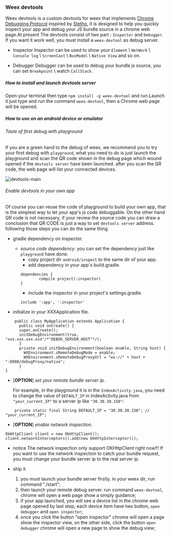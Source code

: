 ### Weex devtools

Weex devtools is a custom devtools for weex that implements [Chrome Debugging Protocol](https://developer.chrome.com/devtools/docs/debugger-protocol) inspired by [Stetho](https://github.com/facebook/stetho), it is designed to help you quickly inspect your app and debug your JS bundle source in a chrome web page.At present The devtools consist of two part : `Inspector` and `Debugger`. If you want it work well, you must install a `weex-devtool` as debug server.

- Inspector
 Inspector can be used to show your `Element` \ `NetWork` \ `Console log` \ `ScreenCast` \ `BoxModel` \ `Native View` and so on.

- Debugger
 Debugger can be used to debug your bundle js source, you can set `Breakpoint` \ watch `CallStack`.

##### How to install and launch devtools server
Open your terminal then type `npm install -g weex-devtool` and run.Launch it just type and run the command `weex-devtool`, then a Chrome web page will be opened.

##### How to use on an android device or emulator

###### Taste of first debug with playground
If you are a green hand to the debug of weex, we recommend you to try your first debug with `playground`, what you need to do is just launch the playground and scan the QR code shown in the debug page which wound opened if the `devtools server` have been launched. after you scan the QR code, the web page will list your connected devices.

![devtools-main](https://img.alicdn.com/tps/TB13fwSKFXXXXXDaXXXXXXXXXXX-887-828.png "connecting (multiple) devices")


###### Enable devtools in your own app
Of course you can reuse the code of playground to build your own app, that is the simplest way to let your app's js code debuggable. On the other hand QR code is not necessary, if your review the source code you can draw a conclusion that QR CODE is just a way to set `devtools server` address. following those steps you can do the same thing.

- gradle dependency on inspector.
  * *source code dependency*. you can set the dependency just like `playground` have done.
    * copy project dir `android/inspect` to the same dir of your app. 
    * add dependency in your app's build.gradle. 
     ````
     dependencies {
             compile project(:inspector)
     }
     ````
    * include the inspector in your project's settings.gradle. 
    ```
    include ':app', ':inspector'
    ```


- initialize in your XXXApplication file.
````
    public class MyApplication extends Application {
      public void onCreate() {
      super.onCreate();
      initDebugEnvironment(true, "xxx.xxx.xxx.xxx"/*"DEBUG_SERVER_HOST"*/);
      }
      private void initDebugEnvironment(boolean enable, String host) {
        WXEnvironment.sRemoteDebugMode = enable;
        WXEnvironment.sRemoteDebugProxyUrl = "ws://" + host + ":8088/debugProxy/native";
      }
}
````

- [**OPTION**] *set your remote bundle server ip.*

    For example, in the playground it is in the `IndexActivity.java`, you need to change the value of `DEFAULT_IP` in IndexActivity.java from `"your_current_IP"` to a server ip like `"30.30.30.150"`:
````
    private static final String DEFAULT_IP = "30.30.30.150"; // "your_current_IP";
````

- [**OPTION**] *enable network inspection.*
````
OkHttpClient client = new OkHttpClient();
client.networkInterceptors().add(new OkHttpInterceptor());
````

- notice
  The network inspection only support OKHttpClient right now!!! If you want to use the network inspection to catch your bundle request, you must change your bundle server ip to the real server ip.
 
- ship it
  1. you must launch your bundle server firstly. in your weex dir, run command "./start";
  2. then launch your remote debug server. run command `weex-devtool`, chrome will open a web page show a simply guidance;
  3. if your app launched, you will see a device list in the chrome web page opened by last step, each device item have two button, `open debugger` and `open inspector`;
  4. once you click the button "open inspector" chrome will open a page show the inspector view, on the other side, click the button `open debugger` chrome will open a new page to show the debug view;
